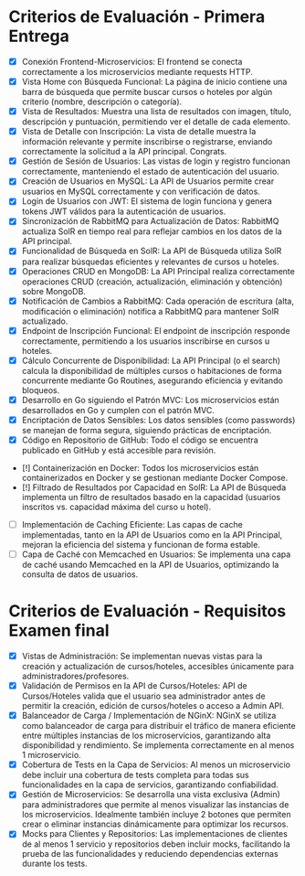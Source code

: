 # Criterios de Evaluación - Primera Entrega

- [x] Conexión Frontend-Microservicios: El frontend se conecta correctamente a los microservicios mediante requests HTTP.
- [x] Vista Home con Búsqueda Funcional: La página de inicio contiene una barra de búsqueda que permite buscar cursos o hoteles por algún criterio (nombre, descripción o categoría).
- [x] Vista de Resultados: Muestra una lista de resultados con imagen, título, descripción y puntuación, permitiendo ver el detalle de cada elemento.
- [x] Vista de Detalle con Inscripción: La vista de detalle muestra la información relevante y permite inscribirse o registrarse, enviando correctamente la solicitud a la API principal. Congrats.
- [x] Gestión de Sesión de Usuarios: Las vistas de login y registro funcionan correctamente, manteniendo el estado de autenticación del usuario.
- [x] Creación de Usuarios en MySQL: La API de Usuarios permite crear usuarios en MySQL correctamente y con verificación de datos.
- [x] Login de Usuarios con JWT: El sistema de login funciona y genera tokens JWT válidos para la autenticación de usuarios.
- [x] Sincronización de RabbitMQ para Actualización de Datos: RabbitMQ actualiza SolR en tiempo real para reflejar cambios en los datos de la API principal.
- [x] Funcionalidad de Búsqueda en SolR: La API de Búsqueda utiliza SolR para realizar búsquedas eficientes y relevantes de cursos u hoteles.
- [x] Operaciones CRUD en MongoDB: La API Principal realiza correctamente operaciones CRUD (creación, actualización, eliminación y obtención) sobre MongoDB.
- [x] Notificación de Cambios a RabbitMQ: Cada operación de escritura (alta, modificación o eliminación) notifica a RabbitMQ para mantener SolR actualizado.
- [x] Endpoint de Inscripción Funcional: El endpoint de inscripción responde correctamente, permitiendo a los usuarios inscribirse en cursos u hoteles.
- [x] Cálculo Concurrente de Disponibilidad: La API Principal (o el search) calcula la disponibilidad de múltiples cursos o habitaciones de forma concurrente mediante Go Routines, asegurando eficiencia y evitando bloqueos.
- [x] Desarrollo en Go siguiendo el Patrón MVC: Los microservicios están desarrollados en Go y cumplen con el patrón MVC.
- [x] Encriptación de Datos Sensibles: Los datos sensibles (como passwords) se manejan de forma segura, siguiendo prácticas de encriptación.
- [x] Código en Repositorio de GitHub: Todo el código se encuentra publicado en GitHub y está accesible para revisión.
- [!] Containerización en Docker: Todos los microservicios están containerizados en Docker y se gestionan mediante Docker Compose.
- [!] Filtrado de Resultados por Capacidad en SolR: La API de Búsqueda implementa un filtro de resultados basado en la capacidad (usuarios inscritos vs. capacidad máxima del curso u hotel).

- [ ] Implementación de Caching Eficiente: Las capas de cache implementadas, tanto en la API de Usuarios como en la API Principal, mejoran la eficiencia del sistema y funcionan de forma estable.
- [ ] Capa de Caché con Memcached en Usuarios: Se implementa una capa de caché usando Memcached en la API de Usuarios, optimizando la consulta de datos de usuarios.

# Criterios de Evaluación - Requisitos Examen final

- [x] Vistas de Administración: Se implementan nuevas vistas para la creación y actualización de cursos/hoteles, accesibles únicamente para administradores/profesores.
- [x] Validación de Permisos en la API de Cursos/Hoteles: API de Cursos/Hoteles valida que el usuario sea administrador antes de permitir la creación, edición de cursos/hoteles o acceso a Admin API.
- [x] Balanceador de Carga / Implementación de NGinX: NGinX se utiliza como balanceador de carga para distribuir el tráfico de manera eficiente entre múltiples instancias de los microservicios, garantizando alta disponibilidad y rendimiento. Se implementa correctamente en al menos 1 microservicio.
- [x] Cobertura de Tests en la Capa de Servicios: Al menos un microservicio debe incluir una cobertura de tests completa para todas sus funcionalidades en la capa de servicios, garantizando confiabilidad.
- [x] Gestión de Microservicios: Se desarrolla una vista exclusiva (Admin) para administradores que permite al menos visualizar las instancias de los microservicios. Idealmente también incluye 2 botones que permiten crear o eliminar instancias dinámicamente para optimizar los recursos.
- [x] Mocks para Clientes y Repositorios: Las implementaciones de clientes de al menos 1 servicio y repositorios deben incluir mocks, facilitando la prueba de las funcionalidades y reduciendo dependencias externas durante los tests.
